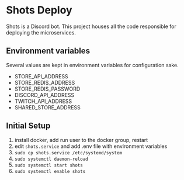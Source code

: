 # Shots Deploy

Shots is a Discord bot. This project houses all the code responsible for deploying the microservices.

## Environment variables

Several values are kept in environment variables for configuration sake.

* STORE_API_ADDRESS
* STORE_REDIS_ADDRESS
* STORE_REDIS_PASSWORD
* DISCORD_API_ADDRESS
* TWITCH_API_ADDRESS
* SHARED_STORE_ADDRESS

## Initial Setup
1. install docker, add run user to the docker group, restart
2. edit `shots.service` and add .env file with environment variables
3. `sudo cp shots.service /etc/systemd/system`
4. `sudo systemctl daemon-reload`
5. `sudo systemctl start shots`
6. `sudo systemctl enable shots`
